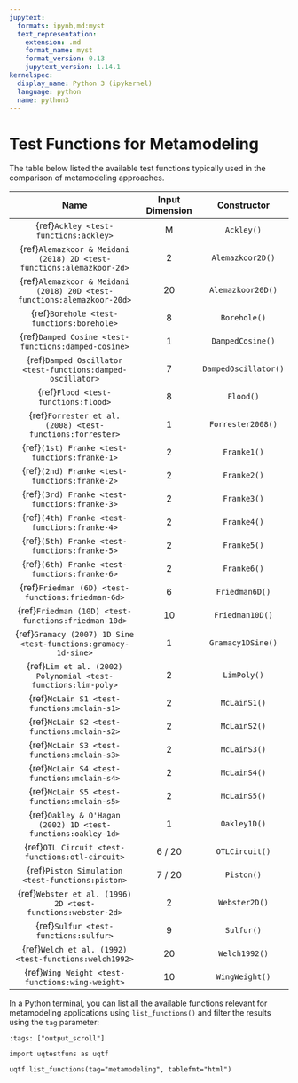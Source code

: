 ```yaml
---
jupytext:
  formats: ipynb,md:myst
  text_representation:
    extension: .md
    format_name: myst
    format_version: 0.13
    jupytext_version: 1.14.1
kernelspec:
  display_name: Python 3 (ipykernel)
  language: python
  name: python3
---
```


# Test Functions for Metamodeling

The table below listed the available test functions typically used
in the comparison of metamodeling approaches.

|                                  Name                                  | Input Dimension |     Constructor      |
|:----------------------------------------------------------------------:|:---------------:|:--------------------:|
|                 {ref}`Ackley <test-functions:ackley>`                  |        M        |      `Ackley()`      |
|  {ref}`Alemazkoor & Meidani (2018) 2D <test-functions:alemazkoor-2d>`  |        2        |   `Alemazkoor2D()`   |
| {ref}`Alemazkoor & Meidani (2018) 20D <test-functions:alemazkoor-20d>` |       20        |  `Alemazkoor20D()`   |
|               {ref}`Borehole <test-functions:borehole>`                |        8        |     `Borehole()`     |
|          {ref}`Damped Cosine <test-functions:damped-cosine>`           |        1        |   `DampedCosine()`   |
|      {ref}`Damped Oscillator <test-functions:damped-oscillator>`       |        7        | `DampedOscillator()` |
|                  {ref}`Flood <test-functions:flood>`                   |        8        |      `Flood()`       |
|       {ref}`Forrester et al. (2008) <test-functions:forrester>`        |        1        |  `Forrester2008()`   |
|             {ref}`(1st) Franke <test-functions:franke-1>`              |        2        |     `Franke1()`      |
|             {ref}`(2nd) Franke <test-functions:franke-2>`              |        2        |     `Franke2()`      |
|             {ref}`(3rd) Franke <test-functions:franke-3>`              |        2        |     `Franke3()`      |
|             {ref}`(4th) Franke <test-functions:franke-4>`              |        2        |     `Franke4()`      |
|             {ref}`(5th) Franke <test-functions:franke-5>`              |        2        |     `Franke5()`      |
|             {ref}`(6th) Franke <test-functions:franke-6>`              |        2        |     `Franke6()`      |
|           {ref}`Friedman (6D) <test-functions:friedman-6d>`            |        6        |    `Friedman6D()`    |
|          {ref}`Friedman (10D) <test-functions:friedman-10d>`           |       10        |   `Friedman10D()`    |
|     {ref}`Gramacy (2007) 1D Sine <test-functions:gramacy-1d-sine>`     |        1        |  `Gramacy1DSine()`   |
|     {ref}`Lim et al. (2002) Polynomial <test-functions:lim-poly>`      |        2        |     `LimPoly()`      |
|              {ref}`McLain S1 <test-functions:mclain-s1>`               |        2        |     `McLainS1()`     |
|              {ref}`McLain S2 <test-functions:mclain-s2>`               |        2        |     `McLainS2()`     |
|              {ref}`McLain S3 <test-functions:mclain-s3>`               |        2        |     `McLainS3()`     |
|              {ref}`McLain S4 <test-functions:mclain-s4>`               |        2        |     `McLainS4()`     |
|              {ref}`McLain S5 <test-functions:mclain-s5>`               |        2        |     `McLainS5()`     |
|      {ref}`Oakley & O'Hagan (2002) 1D <test-functions:oakley-1d>`      |        1        |     `Oakley1D()`     |
|            {ref}`OTL Circuit <test-functions:otl-circuit>`             |     6 / 20      |    `OTLCircuit()`    |
|            {ref}`Piston Simulation <test-functions:piston>`            |     7 / 20      |      `Piston()`      |
|      {ref}`Webster et al. (1996) 2D <test-functions:webster-2d>`       |        2        |    `Webster2D()`     |
|                 {ref}`Sulfur <test-functions:sulfur>`                  |        9        |      `Sulfur()`      |
|         {ref}`Welch et al. (1992) <test-functions:welch1992>`          |       20        |    `Welch1992()`     |
|            {ref}`Wing Weight <test-functions:wing-weight>`             |       10        |    `WingWeight()`    |

In a Python terminal, you can list all the available functions relevant
for metamodeling applications using ``list_functions()`` and filter the results
using the ``tag`` parameter:

```{code-cell} ipython3
:tags: ["output_scroll"]

import uqtestfuns as uqtf

uqtf.list_functions(tag="metamodeling", tablefmt="html")
```
